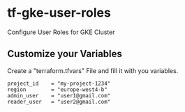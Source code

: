 # tf-gke-user-roles
Configure User Roles for GKE Cluster

## Customize your Variables

Create a "terraform.tfvars" File and fill it with you variables.

```
project_id    = "my-project-1234"
region        = "europe-west4-b"
admin_user    = "user1@gmail.com"
reader_user   = "user2@gmail.com"
```
